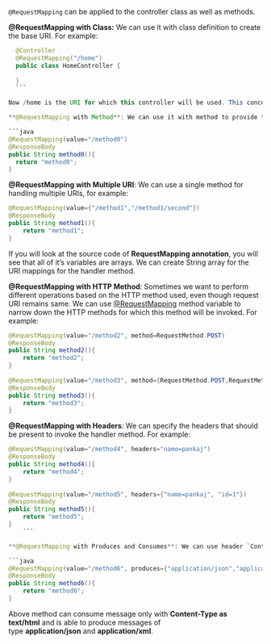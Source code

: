`@RequestMapping` can be applied to the controller class as well as methods.

**@RequestMapping with Class:** We can use it with class definition to create the base URI. For example:
  ```java
    @Controller
    @RequestMapping("/home")
    public class HomeController {
    
    }
    ```

Now /home is the URI for which this controller will be used. This concept is very similar to servlet context of a web application.

**@RequestMapping with Method**: We can use it with method to provide the URI pattern for which handler method will be used. For example:

```java
@RequestMapping(value="/method0")
@ResponseBody
public String method0(){
    return "method0";
}
```
  
**@RequestMapping with Multiple URI**: We can use a single method for handling multiple URIs, for example:

```java
@RequestMapping(value={"/method1","/method1/second"})
@ResponseBody
public String method1(){
    return "method1";
}
```

If you will look at the source code of **RequestMapping annotation**, you will see that all of it’s variables are arrays. We can create String array for the URI mappings for the handler method.
    
**@RequestMapping with HTTP Method**: Sometimes we want to perform different operations based on the HTTP method used, even though request URI remains same. We can use [@RequestMapping](https://www.digitalocean.com/community/users/requestmapping) method variable to narrow down the HTTP methods for which this method will be invoked. For example:

```java
@RequestMapping(value="/method2", method=RequestMethod.POST)
@ResponseBody
public String method2(){
    return "method2";
}
   	
@RequestMapping(value="/method3", method={RequestMethod.POST,RequestMethod.GET})
@ResponseBody
public String method3(){
    return "method3";
}
```

**@RequestMapping with Headers**: We can specify the headers that should be present to invoke the handler method. For example:

```java
@RequestMapping(value="/method4", headers="name=pankaj")
@ResponseBody
public String method4(){
    return "method4";
}
	
@RequestMapping(value="/method5", headers={"name=pankaj", "id=1"})
@ResponseBody
public String method5(){
    return "method5";
}
    ```

**@RequestMapping with Produces and Consumes**: We can use header `Content-Type` and `Accept` to find out request contents and what is the mime message it wants in response. For clarity, `@RequestMapping` provides **produces** and **consumes** variables where we can specify the request content-type for which method will be invoked and the response content type. For example:

```java
@RequestMapping(value="/method6", produces={"application/json","application/xml"}, consumes="text/html")
@ResponseBody
public String method6(){
    return "method6";
}
```
    
Above method can consume message only with **Content-Type as text/html** and is able to produce messages of type **application/json** and **application/xml**.